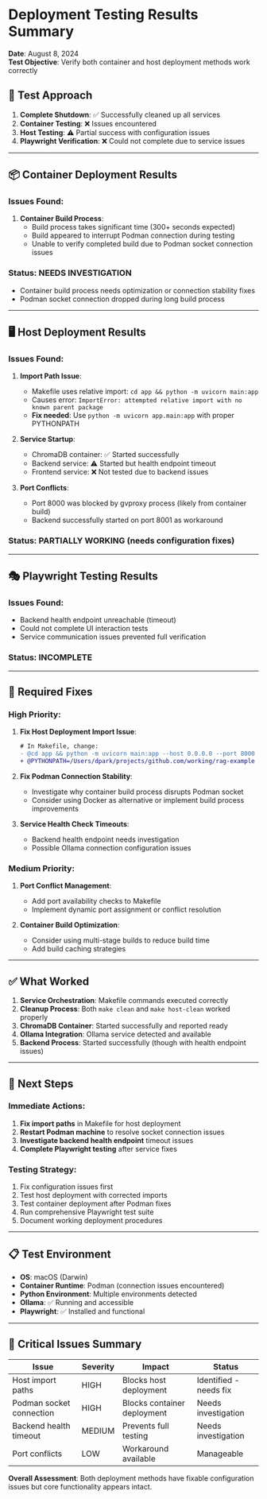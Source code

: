 # Deployment Testing Results Summary

**Date**: August 8, 2024  
**Test Objective**: Verify both container and host deployment methods work correctly

## 🧪 Test Approach

1. **Complete Shutdown**: ✅ Successfully cleaned up all services
2. **Container Testing**: ❌ Issues encountered  
3. **Host Testing**: ⚠️ Partial success with configuration issues
4. **Playwright Verification**: ❌ Could not complete due to service issues

---

## 📦 Container Deployment Results

### Issues Found:
1. **Container Build Process**: 
   - Build process takes significant time (300+ seconds expected)
   - Build appeared to interrupt Podman connection during testing
   - Unable to verify completed build due to Podman socket connection issues

### Status: **NEEDS INVESTIGATION**
- Container build process needs optimization or connection stability fixes
- Podman socket connection dropped during long build process

---

## 🖥️ Host Deployment Results  

### Issues Found:
1. **Import Path Issue**:
   - Makefile uses relative import: `cd app && python -m uvicorn main:app`  
   - Causes error: `ImportError: attempted relative import with no known parent package`
   - **Fix needed**: Use `python -m uvicorn app.main:app` with proper PYTHONPATH

2. **Service Startup**:
   - ChromaDB container: ✅ Started successfully  
   - Backend service: ⚠️ Started but health endpoint timeout
   - Frontend service: ❌ Not tested due to backend issues

3. **Port Conflicts**:
   - Port 8000 was blocked by gvproxy process (likely from container build)
   - Backend successfully started on port 8001 as workaround

### Status: **PARTIALLY WORKING** (needs configuration fixes)

---

## 🎭 Playwright Testing Results

### Issues Found:
- Backend health endpoint unreachable (timeout)
- Could not complete UI interaction tests
- Service communication issues prevented full verification

### Status: **INCOMPLETE**

---

## 🔧 Required Fixes

### High Priority:
1. **Fix Host Deployment Import Issue**:
   ```diff
   # In Makefile, change:
   - @cd app && python -m uvicorn main:app --host 0.0.0.0 --port 8000 &
   + @PYTHONPATH=/Users/dpark/projects/github.com/working/rag-example python -m uvicorn app.main:app --host 0.0.0.0 --port 8000 &
   ```

2. **Fix Podman Connection Stability**:
   - Investigate why container build process disrupts Podman socket
   - Consider using Docker as alternative or implement build process improvements

3. **Service Health Check Timeouts**:
   - Backend health endpoint needs investigation
   - Possible Ollama connection configuration issues

### Medium Priority:
1. **Port Conflict Management**:
   - Add port availability checks to Makefile
   - Implement dynamic port assignment or conflict resolution

2. **Container Build Optimization**:
   - Consider using multi-stage builds to reduce build time
   - Add build caching strategies

---

## ✅ What Worked

1. **Service Orchestration**: Makefile commands executed correctly
2. **Cleanup Process**: Both `make clean` and `make host-clean` worked properly  
3. **ChromaDB Container**: Started successfully and reported ready
4. **Ollama Integration**: Ollama service detected and available
5. **Backend Process**: Started successfully (though with health endpoint issues)

---

## 🎯 Next Steps

### Immediate Actions:
1. **Fix import paths** in Makefile for host deployment
2. **Restart Podman machine** to resolve socket connection issues
3. **Investigate backend health endpoint** timeout issues
4. **Complete Playwright testing** after service fixes

### Testing Strategy:
1. Fix configuration issues first
2. Test host deployment with corrected imports
3. Test container deployment after Podman fixes
4. Run comprehensive Playwright test suite
5. Document working deployment procedures

---

## 📋 Test Environment

- **OS**: macOS (Darwin)
- **Container Runtime**: Podman (connection issues encountered)
- **Python Environment**: Multiple environments detected
- **Ollama**: ✅ Running and accessible
- **Playwright**: ✅ Installed and functional

---

## 🚨 Critical Issues Summary

| Issue | Severity | Impact | Status |
|-------|----------|---------|---------|
| Host import paths | HIGH | Blocks host deployment | Identified - needs fix |
| Podman socket connection | HIGH | Blocks container deployment | Needs investigation |
| Backend health timeout | MEDIUM | Prevents full testing | Needs investigation |  
| Port conflicts | LOW | Workaround available | Manageable |

**Overall Assessment**: Both deployment methods have fixable configuration issues but core functionality appears intact.